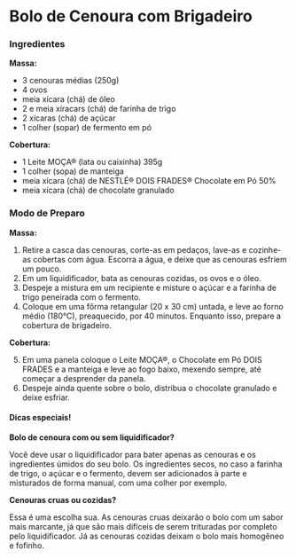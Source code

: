 # Bolo de Cenoura com Brigadeiro

### Ingredientes 

**Massa:**

* 3 cenouras médias (250g)
* 4 ovos
* meia xícara (chá) de óleo
* 2 e meia xíracars (chá) de farinha de trigo
* 2 xícaras (chá) de açúcar
* 1 colher (sopar) de fermento em pó

**Cobertura:**

* 1 Leite MOÇA® (lata ou caixinha) 395g
* 1 colher (sopa) de manteiga
* meia xícara (chá) de NESTLÉ® DOIS FRADES® Chocolate em Pó 50%
* meia xícara (chá) de chocolate granulado



### Modo de Preparo

**Massa:**

1. Retire a casca das cenouras, corte-as em pedaços, lave-as e cozinhe-as cobertas com água. Escorra a água, e deixe que as cenouras esfriem um pouco.
2. Em um liquidificador, bata as cenouras cozidas, os ovos e o óleo.
3. Despeje a mistura em um recipiente e misture o açúcar e a farinha de trigo peneirada com o fermento.
4. Coloque em uma fôrma retangular (20 x 30 cm) untada, e leve ao forno médio (180°C), preaquecido, por 40 minutos. Enquanto isso, prepare a cobertura de brigadeiro.

**Cobertura:**

5. Em uma panela coloque o Leite MOÇA®, o Chocolate em Pó DOIS FRADES e a manteiga e leve ao fogo baixo, mexendo sempre, até começar a desprender da panela.
6. Despeje ainda quente sobre o bolo, distribua o chocolate granulado e deixe esfriar.





#### Dicas especiais!

**Bolo de cenoura com ou sem liquidificador?**

Você deve usar o liquidificador para bater apenas as cenouras e os ingredientes úmidos do seu bolo. Os ingredientes secos, no caso a farinha de trigo, o açúcar e o fermento, devem ser adicionados à parte e misturados de forma manual, com uma colher por exemplo.

**Cenouras cruas ou cozidas?**

Essa é uma escolha sua. As cenouras cruas deixarão o bolo com um sabor mais marcante, já que são mais difíceis de serem trituradas por completo pelo liquidificador. Já as cenouras cozidas deixam o bolo mais homogêneo e fofinho.







